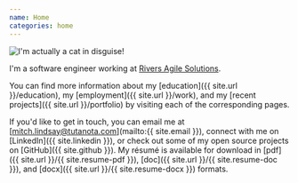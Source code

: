 ```yaml
---
name: Home
categories: home
---
```


<img src="{{ site.url }}/{{ site.picture }}" alt="I'm actually a cat in disguise!" class="img-rounded">

I'm a software engineer working at [Rivers Agile Solutions]({{http://riversagile.com/}}).

You can find more information about my [education]({{ site.url }}/education),
my [employment]({{ site.url }}/work), and my [recent projects]({{ site.url }}/portfolio) by
visiting each of the corresponding pages.

If you'd like to get in touch, you can email me at [mitch.lindsay@tutanota.com](mailto:{{ site.email }}),
connect with me on [LinkedIn]({{ site.linkedin }}), or check out some of my open source
projects on [GitHub]({{ site.github }}). My résumé is available for download in [pdf]({{ site.url }}/{{ site.resume-pdf }}),
 [doc]({{ site.url }}/{{ site.resume-doc }}), and [docx]({{ site.url }}/{{ site.resume-docx }}) formats.
